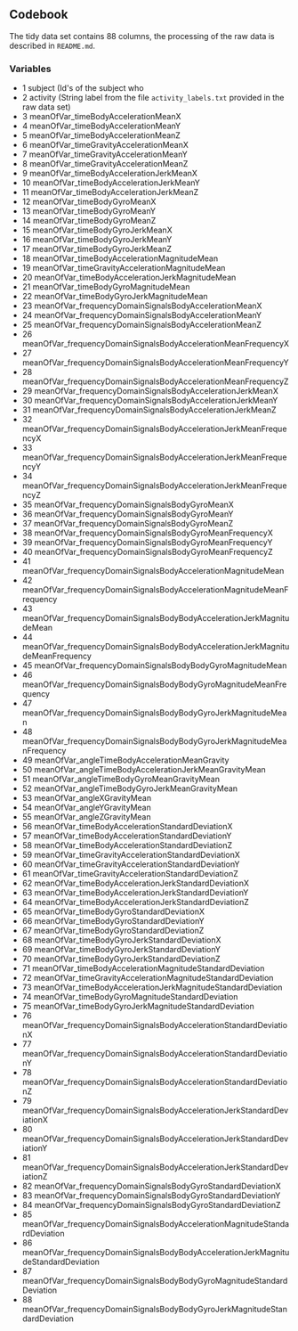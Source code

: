 ## Codebook 

The tidy data set contains 88 columns, the processing of the raw data is described in `README.md`.  

### Variables
* 1 subject  (Id's of the subject who                                                                              
* 2 activity (String label from the file `activity_labels.txt` provided in the raw data set)
* 3 meanOfVar_timeBodyAccelerationMeanX                                                  
* 4 meanOfVar_timeBodyAccelerationMeanY                                                  
* 5 meanOfVar_timeBodyAccelerationMeanZ                                                  
* 6 meanOfVar_timeGravityAccelerationMeanX                                               
* 7 meanOfVar_timeGravityAccelerationMeanY                                               
* 8 meanOfVar_timeGravityAccelerationMeanZ                                               
* 9 meanOfVar_timeBodyAccelerationJerkMeanX                                              
* 10 meanOfVar_timeBodyAccelerationJerkMeanY                                              
* 11 meanOfVar_timeBodyAccelerationJerkMeanZ                                              
* 12 meanOfVar_timeBodyGyroMeanX                                                          
* 13 meanOfVar_timeBodyGyroMeanY                                                          
* 14 meanOfVar_timeBodyGyroMeanZ                                                          
* 15 meanOfVar_timeBodyGyroJerkMeanX                                                      
* 16 meanOfVar_timeBodyGyroJerkMeanY                                                      
* 17 meanOfVar_timeBodyGyroJerkMeanZ                                                      
* 18 meanOfVar_timeBodyAccelerationMagnitudeMean                                          
* 19 meanOfVar_timeGravityAccelerationMagnitudeMean                                       
* 20 meanOfVar_timeBodyAccelerationJerkMagnitudeMean                                      
* 21 meanOfVar_timeBodyGyroMagnitudeMean                                                  
* 22 meanOfVar_timeBodyGyroJerkMagnitudeMean                                              
* 23 meanOfVar_frequencyDomainSignalsBodyAccelerationMeanX                                
* 24 meanOfVar_frequencyDomainSignalsBodyAccelerationMeanY                                
* 25 meanOfVar_frequencyDomainSignalsBodyAccelerationMeanZ                                
* 26 meanOfVar_frequencyDomainSignalsBodyAccelerationMeanFrequencyX                       
* 27 meanOfVar_frequencyDomainSignalsBodyAccelerationMeanFrequencyY                       
* 28 meanOfVar_frequencyDomainSignalsBodyAccelerationMeanFrequencyZ                       
* 29 meanOfVar_frequencyDomainSignalsBodyAccelerationJerkMeanX                            
* 30 meanOfVar_frequencyDomainSignalsBodyAccelerationJerkMeanY                            
* 31 meanOfVar_frequencyDomainSignalsBodyAccelerationJerkMeanZ                            
* 32 meanOfVar_frequencyDomainSignalsBodyAccelerationJerkMeanFrequencyX                   
* 33 meanOfVar_frequencyDomainSignalsBodyAccelerationJerkMeanFrequencyY                   
* 34 meanOfVar_frequencyDomainSignalsBodyAccelerationJerkMeanFrequencyZ                   
* 35 meanOfVar_frequencyDomainSignalsBodyGyroMeanX                                        
* 36 meanOfVar_frequencyDomainSignalsBodyGyroMeanY                                        
* 37 meanOfVar_frequencyDomainSignalsBodyGyroMeanZ                                        
* 38 meanOfVar_frequencyDomainSignalsBodyGyroMeanFrequencyX                               
* 39 meanOfVar_frequencyDomainSignalsBodyGyroMeanFrequencyY                               
* 40 meanOfVar_frequencyDomainSignalsBodyGyroMeanFrequencyZ                               
* 41 meanOfVar_frequencyDomainSignalsBodyAccelerationMagnitudeMean                        
* 42 meanOfVar_frequencyDomainSignalsBodyAccelerationMagnitudeMeanFrequency               
* 43 meanOfVar_frequencyDomainSignalsBodyBodyAccelerationJerkMagnitudeMean                
* 44 meanOfVar_frequencyDomainSignalsBodyBodyAccelerationJerkMagnitudeMeanFrequency       
* 45 meanOfVar_frequencyDomainSignalsBodyBodyGyroMagnitudeMean                            
* 46 meanOfVar_frequencyDomainSignalsBodyBodyGyroMagnitudeMeanFrequency                   
* 47 meanOfVar_frequencyDomainSignalsBodyBodyGyroJerkMagnitudeMean                        
* 48 meanOfVar_frequencyDomainSignalsBodyBodyGyroJerkMagnitudeMeanFrequency               
* 49 meanOfVar_angleTimeBodyAccelerationMeanGravity                                       
* 50 meanOfVar_angleTimeBodyAccelerationJerkMeanGravityMean                               
* 51 meanOfVar_angleTimeBodyGyroMeanGravityMean                                           
* 52 meanOfVar_angleTimeBodyGyroJerkMeanGravityMean                                       
* 53 meanOfVar_angleXGravityMean                                                          
* 54 meanOfVar_angleYGravityMean                                                          
* 55 meanOfVar_angleZGravityMean                                                          
* 56 meanOfVar_timeBodyAccelerationStandardDeviationX                                     
* 57 meanOfVar_timeBodyAccelerationStandardDeviationY                                     
* 58 meanOfVar_timeBodyAccelerationStandardDeviationZ                                     
* 59 meanOfVar_timeGravityAccelerationStandardDeviationX                                  
* 60 meanOfVar_timeGravityAccelerationStandardDeviationY                                  
* 61 meanOfVar_timeGravityAccelerationStandardDeviationZ                                  
* 62 meanOfVar_timeBodyAccelerationJerkStandardDeviationX                                 
* 63 meanOfVar_timeBodyAccelerationJerkStandardDeviationY                                 
* 64 meanOfVar_timeBodyAccelerationJerkStandardDeviationZ                                 
* 65 meanOfVar_timeBodyGyroStandardDeviationX                                             
* 66 meanOfVar_timeBodyGyroStandardDeviationY                                             
* 67 meanOfVar_timeBodyGyroStandardDeviationZ                                             
* 68 meanOfVar_timeBodyGyroJerkStandardDeviationX                                         
* 69 meanOfVar_timeBodyGyroJerkStandardDeviationY                                         
* 70 meanOfVar_timeBodyGyroJerkStandardDeviationZ                                         
* 71 meanOfVar_timeBodyAccelerationMagnitudeStandardDeviation                             
* 72 meanOfVar_timeGravityAccelerationMagnitudeStandardDeviation                          
* 73 meanOfVar_timeBodyAccelerationJerkMagnitudeStandardDeviation                         
* 74 meanOfVar_timeBodyGyroMagnitudeStandardDeviation                                     
* 75 meanOfVar_timeBodyGyroJerkMagnitudeStandardDeviation                                 
* 76 meanOfVar_frequencyDomainSignalsBodyAccelerationStandardDeviationX                   
* 77 meanOfVar_frequencyDomainSignalsBodyAccelerationStandardDeviationY                   
* 78 meanOfVar_frequencyDomainSignalsBodyAccelerationStandardDeviationZ                   
* 79 meanOfVar_frequencyDomainSignalsBodyAccelerationJerkStandardDeviationX               
* 80 meanOfVar_frequencyDomainSignalsBodyAccelerationJerkStandardDeviationY               
* 81 meanOfVar_frequencyDomainSignalsBodyAccelerationJerkStandardDeviationZ               
* 82 meanOfVar_frequencyDomainSignalsBodyGyroStandardDeviationX                           
* 83 meanOfVar_frequencyDomainSignalsBodyGyroStandardDeviationY                           
* 84 meanOfVar_frequencyDomainSignalsBodyGyroStandardDeviationZ                           
* 85 meanOfVar_frequencyDomainSignalsBodyAccelerationMagnitudeStandardDeviation           
* 86 meanOfVar_frequencyDomainSignalsBodyBodyAccelerationJerkMagnitudeStandardDeviation   
* 87 meanOfVar_frequencyDomainSignalsBodyBodyGyroMagnitudeStandardDeviation               
* 88 meanOfVar_frequencyDomainSignalsBodyBodyGyroJerkMagnitudeStandardDeviation    
